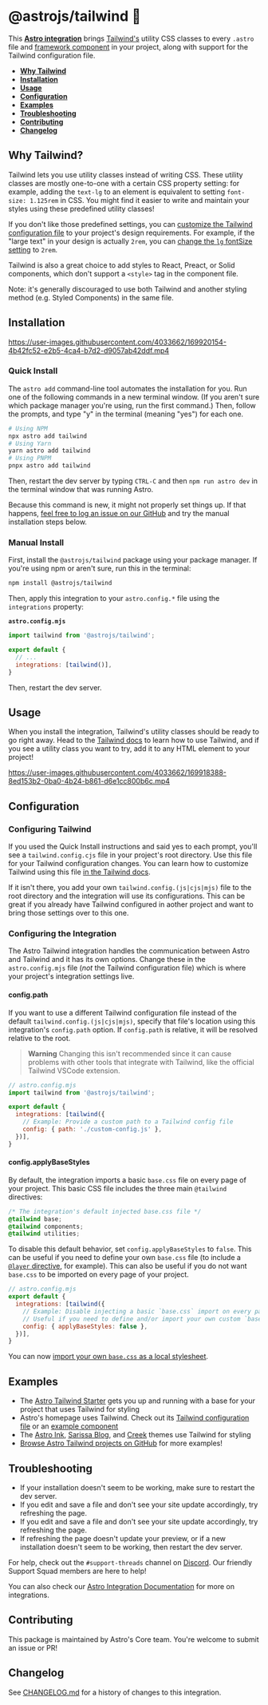 # @astrojs/tailwind 💨

This **[Astro integration][astro-integration]** brings [Tailwind's](https://tailwindcss.com/) utility CSS classes to every `.astro` file and [framework component](https://docs.astro.build/en/core-concepts/framework-components/) in your project, along with support for the Tailwind configuration file.

- <strong>[Why Tailwind](#why-tailwind)</strong>
- <strong>[Installation](#installation)</strong>
- <strong>[Usage](#usage)</strong>
- <strong>[Configuration](#configuration)</strong>
- <strong>[Examples](#examples)</strong>
- <strong>[Troubleshooting](#troubleshooting)</strong>
- <strong>[Contributing](#contributing)</strong>
- <strong>[Changelog](#changelog)</strong>

## Why Tailwind?

Tailwind lets you use utility classes instead of writing CSS. These utility classes are mostly one-to-one with a certain CSS property setting: for example, adding the `text-lg` to an element is equivalent to setting `font-size: 1.125rem` in CSS. You might find it easier to write and maintain your styles using these predefined utility classes!

If you don't like those predefined settings, you can [customize the Tailwind configuration file](https://tailwindcss.com/docs/configuration) to your project's design requirements. For example, if the "large text" in your design is actually `2rem`, you can [change the `lg` fontSize setting](https://tailwindcss.com/docs/font-size#customizing-your-theme) to `2rem`.

Tailwind is also a great choice to add styles to React, Preact, or Solid components, which don't support a `<style>` tag in the component file. 

Note: it's generally discouraged to use both Tailwind and another styling method (e.g. Styled Components) in the same file.

## Installation

https://user-images.githubusercontent.com/4033662/169920154-4b42fc52-e2b5-4ca4-b7d2-d9057ab42ddf.mp4

### Quick Install
  
The `astro add` command-line tool automates the installation for you. Run one of the following commands in a new terminal window. (If you aren't sure which package manager you're using, run the first command.) Then, follow the prompts, and type "y" in the terminal (meaning "yes") for each one.
  
```sh
# Using NPM
npx astro add tailwind
# Using Yarn
yarn astro add tailwind
# Using PNPM
pnpx astro add tailwind
```
  
Then, restart the dev server by typing `CTRL-C` and then `npm run astro dev` in the terminal window that was running Astro.
  
Because this command is new, it might not properly set things up. If that happens, [feel free to log an issue on our GitHub](https://github.com/withastro/astro/issues) and try the manual installation steps below.

### Manual Install
  
First, install the `@astrojs/tailwind` package using your package manager. If you're using npm or aren't sure, run this in the terminal:
```sh
npm install @astrojs/tailwind
```
Then, apply this integration to your `astro.config.*` file using the `integrations` property:

__`astro.config.mjs`__

```js
import tailwind from '@astrojs/tailwind';

export default {
  // ...
  integrations: [tailwind()],
}
```
  
Then, restart the dev server.


## Usage

When you install the integration, Tailwind's utility classes should be ready to go right away. Head to the [Tailwind docs](https://tailwindcss.com/docs/utility-first) to learn how to use Tailwind, and if you see a utility class you want to try, add it to any HTML element to your project!

https://user-images.githubusercontent.com/4033662/169918388-8ed153b2-0ba0-4b24-b861-d6e1cc800b6c.mp4

## Configuration

### Configuring Tailwind

If you used the Quick Install instructions and said yes to each prompt, you'll see a `tailwind.config.cjs` file in your project's root directory. Use this file for your Tailwind configuration changes. You can learn how to customize Tailwind using this file [in the Tailwind docs](https://tailwindcss.com/docs/configuration).

If it isn't there, you add your own `tailwind.config.(js|cjs|mjs)` file to the root directory and the integration will use its configurations. This can be great if you already have Tailwind configured in aother project and want to bring those settings over to this one.

### Configuring the Integration

The Astro Tailwind integration handles the communication between Astro and Tailwind and it has its own options. Change these in the `astro.config.mjs` file (_not_ the Tailwind configuration file) which is where your project's integration settings live.

#### config.path
  
If you want to use a different Tailwind configuration file instead of the default `tailwind.config.(js|cjs|mjs)`, specify that file's location using this integration's `config.path` option. If `config.path` is relative, it will be resolved relative to the root.

> **Warning**
> Changing this isn't recommended since it can cause problems with other tools that integrate with Tailwind, like the official Tailwind VSCode extension.

```js
// astro.config.mjs
import tailwind from '@astrojs/tailwind';

export default {
  integrations: [tailwind({
    // Example: Provide a custom path to a Tailwind config file
    config: { path: './custom-config.js' },
  })],
}
```

#### config.applyBaseStyles

  By default, the integration imports a basic `base.css` file on every page of your project. This basic CSS file includes the three main `@tailwind` directives:

```css
/* The integration's default injected base.css file */
@tailwind base;
@tailwind components;
@tailwind utilities;
```

To disable this default behavior, set `config.applyBaseStyles` to `false`. This can be useful if you need to define your own `base.css` file (to include a [`@layer` directive](https://tailwindcss.com/docs/functions-and-directives#layer), for example). This can also be useful if you do not want `base.css` to be imported on every page of your project.

```js
// astro.config.mjs
export default {
  integrations: [tailwind({
    // Example: Disable injecting a basic `base.css` import on every page.
    // Useful if you need to define and/or import your own custom `base.css`.
    config: { applyBaseStyles: false },
  })],
}
```

You can now [import your own `base.css` as a local stylesheet](https://docs.astro.build/en/guides/styling/#import-a-local-stylesheet).

## Examples

- The [Astro Tailwind Starter](https://github.com/withastro/astro/tree/latest/examples/with-tailwindcss?on=github) gets you up and running with a base for your project that uses Tailwind for styling
- Astro's homepage uses Tailwind. Check out its [Tailwind configuration file](https://github.com/withastro/astro.build/blob/main/tailwind.config.js) or an [example component](https://github.com/withastro/astro.build/blob/main/src/components/integrations/IntegrationCard.astro)
- The [Astro Ink](https://github.com/one-aalam/astro-ink), [Sarissa Blog](https://github.com/iozcelik/SarissaBlogAstroStarter), and [Creek](https://github.com/robertguss/Astro-Theme-Creek) themes use Tailwind for styling
- [Browse Astro Tailwind projects on GitHub](https://github.com/search?q=%22%40astrojs%2Ftailwind%22+filename%3Apackage.json&type=Code) for more examples!

## Troubleshooting
- If your installation doesn't seem to be working, make sure to restart the dev server.
- If you edit and save a file and don't see your site update accordingly, try refreshing the page.
- If you edit and save a file and don't see your site update accordingly, try refreshing the page.
- If refreshing the page doesn't update your preview, or if a new installation doesn't seem to be working, then restart the dev server.

For help, check out the `#support-threads` channel on [Discord](https://astro.build/chat). Our friendly Support Squad members are here to help!

You can also check our [Astro Integration Documentation][astro-integration] for more on integrations.

[astro-integration]: https://docs.astro.build/en/guides/integrations-guide/
[astro-ui-frameworks]: https://docs.astro.build/en/core-concepts/framework-components/#using-framework-components

## Contributing

This package is maintained by Astro's Core team. You're welcome to submit an issue or PR!

## Changelog

See [CHANGELOG.md](CHANGELOG.md) for a history of changes to this integration.
